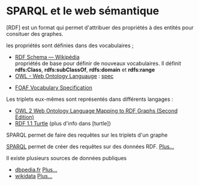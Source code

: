 # SPARQL et le web sémantique

[RDF] est un format qui permet d'attribuer des propriétés à des entités pour consituer des graphes.

les propriétés sont définies dans des vocabulaires ;
- [RDF Schema — Wikipédia](https://fr.wikipedia.org/wiki/RDF_Schema)  
propriétés de base pour définir de nouveaux vocabulaires. Il définit **rdfs:Class**, **rdfs:subClassOf**, **rdfs:domain** et **rdfs:range**
- [OWL - Web Ontology Languauge](https://fr.wikipedia.org/wiki/Web_Ontology_Language) : [spec](https://www.w3.org/TR/2012/REC-owl2-overview-20121211/)
* [FOAF Vocabulary Specification](http://xmlns.com/foaf/spec/)

Les triplets eux-mêmes sont représentés dans différents langages : 
- [OWL 2 Web Ontology Language Mapping to RDF Graphs (Second Edition)](https://www.w3.org/TR/2012/REC-owl2-mapping-to-rdf-20121211/)
- [RDF 1.1 Turtle](https://www.w3.org/TR/turtle/) (plus d'info dans [turtle])

SPARQL permet de faire des requêtes sur les triplets d'un graphe

[SPARQL](http://fr.dbpedia.org/sparqlTuto/tutoSparql.html#/h.85qeswuen3fj) permet de créer des requêtes sur des données RDF. [Plus...](./sparql)


Il existe plusieurs sources de données publiques
- [dbpedia.fr](http://fr.dbpedia.org/) [Plus...](./dbpedia)
- [wikidata](https://www.wikidata.org/) [Plus...](./wikidata)
